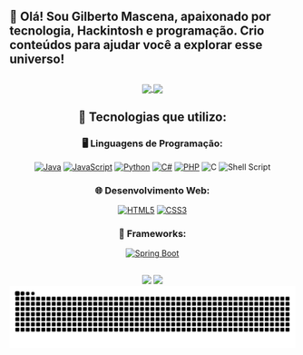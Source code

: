 ## 👋 Olá! Sou Gilberto Mascena, apaixonado por tecnologia, Hackintosh e programação. Crio conteúdos para ajudar você a explorar esse universo!

##
<div align="center">
  
  <a href="https://github.com/Gilberto-Mascena">
<div>
 
  <img height=180 align="center" src="https://github-readme-stats.vercel.app/api?username=Gilberto-Mascena&show_icons=true&theme=chartreuse-dark&include_all_commits=true&count_private=true&show_owner=true&locale=en"/> 
  
  <img height=180 align="center" src="https://github-readme-stats.vercel.app/api/top-langs/?username=Gilberto-Mascena&layout=compact&langs_count=10&theme=chartreuse-dark&locale=en"/>
  </a>
  
</div>

##

## 🚀 Tecnologias que utilizo:

### 🖥️ Linguagens de Programação:
[![Java](https://img.shields.io/badge/Java-ED8B00?style=for-the-badge&logo=java&logoColor=white)](https://www.java.com/pt-BR/)
[![JavaScript](https://img.shields.io/badge/JavaScript-F7DF1E?style=for-the-badge&logo=javascript&logoColor=black)](https://developer.mozilla.org/pt-BR/docs/Web/JavaScript/Guide)
[![Python](https://img.shields.io/badge/Python-3776AB?style=for-the-badge&logo=python&logoColor=white)](https://www.python.org/)
[![C#](https://img.shields.io/badge/C%23-239120?style=for-the-badge&logo=c-sharp&logoColor=white)](https://dotnet.microsoft.com/pt-br/languages/csharp)
[![PHP](https://img.shields.io/badge/PHP-777BB4?style=for-the-badge&logo=php&logoColor=white)](https://www.php.net/)
![C](https://img.shields.io/badge/C-A8B9CC?style=for-the-badge&logo=c&logoColor=white)
![Shell Script](https://img.shields.io/badge/Shell_Script-121011?style=for-the-badge&logo=gnu-bash&logoColor=white)

### 🌐 Desenvolvimento Web:
[![HTML5](https://img.shields.io/badge/HTML5-E34F26?style=for-the-badge&logo=html5&logoColor=white)](https://developer.mozilla.org/pt-BR/docs/Web/HTML)
[![CSS3](https://img.shields.io/badge/CSS3-1572B6?style=for-the-badge&logo=css3&logoColor=white)](https://developer.mozilla.org/pt-BR/docs/Web/CSS)

### 🚀 Frameworks:
[![Spring Boot](https://img.shields.io/badge/Spring_Boot-6DB33F?style=for-the-badge&logo=spring-boot&logoColor=white)](https://spring.io/projects/spring-boot)



  
<!--<div style="display: inline_block"><br>
  
  <img align="center" alt="Gilberto Mascena-Js" height="30" width="40"
src="https://raw.githubusercontent.com/devicons/devicon/master/icons/javascript/javascript-plain.svg"/>  
  <img align="center" alt="Gilberto Mascena-HTML" height="30" width="40" 
src="https://raw.githubusercontent.com/devicons/devicon/master/icons/html5/html5-original.svg"/>
  <img align="center" alt="Gilberto Mascena-CSS" height="30" width="40" 
src="https://raw.githubusercontent.com/devicons/devicon/master/icons/css3/css3-original.svg"/>
  <img align="center" alt="Gilberto Mascena-Python" height="30" width="40" 
src="https://raw.githubusercontent.com/devicons/devicon/master/icons/python/python-original.svg"/>
  <img align="center" alt="Gilberto Mascena-c#" height="30" width="40" 
src="https://cdn.jsdelivr.net/gh/devicons/devicon@latest/icons/csharp/csharp-original.svg" />          
  <img alingn="center" alt="Gilberto Mascena-java" heitght="30" width="40" 
src="https://cdn.jsdelivr.net/gh/devicons/devicon/icons/java/java-original.svg" />          
  <img align="center" alt="Gilberto Mascena-ShellScript" height="30" width="40"     
src="https://cdn.jsdelivr.net/gh/devicons/devicon/icons/bash/bash-original.svg" />
  <img align="center" alt="Gilberto Mascena-php" heigth="30" width="40"
src="https://cdn.jsdelivr.net/gh/devicons/devicon@latest/icons/php/php-original.svg" />
  <img align="center" alt="Gilberto Mascena-spring" height="30" width="40"
src="https://cdn.jsdelivr.net/gh/devicons/devicon/icons/spring/spring-original.svg" />
</div> -->
  
##
  
<div>  
  <a href="https://br.linkedin.com/in/gilberto-mascena-dev/" target="_blank"><img src="https://img.shields.io/badge/-LinkedIn-%230077B5?style=for-the-badge&logo=linkedin&logoColor=white" target="_blank"></a>
 <a href = "mailto:contato@mascenadev@gmail.com"><img loading="lazy" src="https://img.shields.io/badge/Gmail-D14836?style=for-the-badge&logo=gmail&logoColor=white" target="_blank"></a>
</div>

<picture>
  <source media="(prefers-color-scheme: dark)" srcset="https://raw.githubusercontent.com/Gilberto-Mascena/Gilberto-Mascena/output/github-contribution-grid-snake-dark.svg">
  <source media="(prefers-color-scheme: light)" srcset="https://raw.githubusercontent.com/Gilberto-Mascena/Gilberto-Mascena/output/github-contribution-grid-snake.svg">
  <img alt="github contribution grid snake animation" src="https://raw.githubusercontent.com/Gilberto-Mascena/Gilberto-Mascena/output/github-contribution-grid-snake.svg">
</picture>
